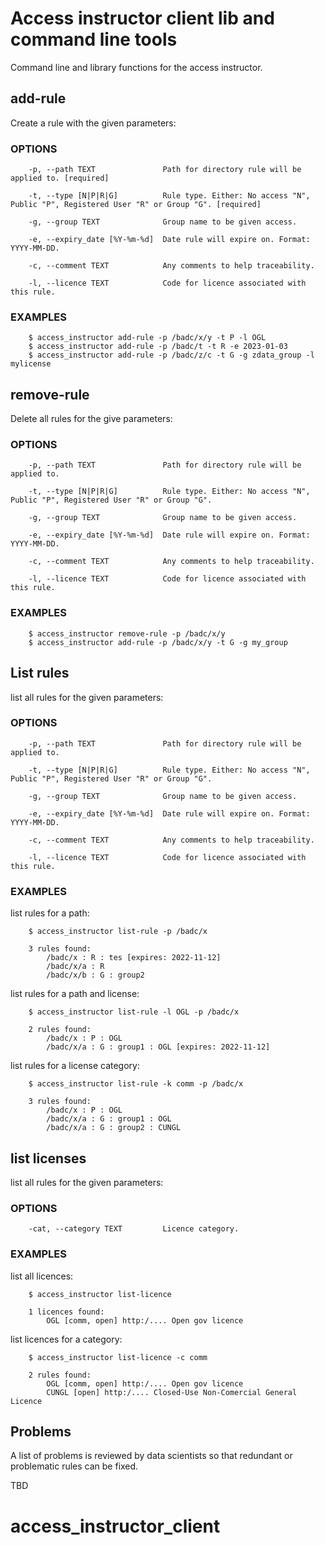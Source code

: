 # Access instructor client lib and command line tools


Command line and library functions for the access instructor.


## add-rule

Create a rule with the given parameters:

### OPTIONS
```
    -p, --path TEXT               Path for directory rule will be applied to. [required]

    -t, --type [N|P|R|G]          Rule type. Either: No access "N", Public "P", Registered User "R" or Group "G". [required]

    -g, --group TEXT              Group name to be given access.

    -e, --expiry_date [%Y-%m-%d]  Date rule will expire on. Format: YYYY-MM-DD.

    -c, --comment TEXT            Any comments to help traceability.

    -l, --licence TEXT            Code for licence associated with this rule.
```

### EXAMPLES
```
    $ access_instructor add-rule -p /badc/x/y -t P -l OGL
    $ access_instructor add-rule -p /badc/t -t R -e 2023-01-03
    $ access_instructor add-rule -p /badc/z/c -t G -g zdata_group -l mylicense
```


## remove-rule

Delete all rules for the give parameters:

### OPTIONS
```
    -p, --path TEXT               Path for directory rule will be applied to.

    -t, --type [N|P|R|G]          Rule type. Either: No access "N", Public "P", Registered User "R" or Group "G".

    -g, --group TEXT              Group name to be given access.

    -e, --expiry_date [%Y-%m-%d]  Date rule will expire on. Format: YYYY-MM-DD.

    -c, --comment TEXT            Any comments to help traceability.

    -l, --licence TEXT            Code for licence associated with this rule.
```

### EXAMPLES
```
    $ access_instructor remove-rule -p /badc/x/y
    $ access_instructor add-rule -p /badc/x/y -t G -g my_group
```


## List rules

list all rules for the given parameters:

### OPTIONS
```
    -p, --path TEXT               Path for directory rule will be applied to.

    -t, --type [N|P|R|G]          Rule type. Either: No access "N", Public "P", Registered User "R" or Group "G".

    -g, --group TEXT              Group name to be given access.

    -e, --expiry_date [%Y-%m-%d]  Date rule will expire on. Format: YYYY-MM-DD.

    -c, --comment TEXT            Any comments to help traceability.

    -l, --licence TEXT            Code for licence associated with this rule.
```

### EXAMPLES

list rules for a path:
```
    $ access_instructor list-rule -p /badc/x

    3 rules found:
        /badc/x : R : tes [expires: 2022-11-12]
        /badc/x/a : R
        /badc/x/b : G : group2
```
list rules for a path and license:
```
    $ access_instructor list-rule -l OGL -p /badc/x

    2 rules found:
        /badc/x : P : OGL 
        /badc/x/a : G : group1 : OGL [expires: 2022-11-12]
```
list rules for a license category:
```
    $ access_instructor list-rule -k comm -p /badc/x

    3 rules found:
        /badc/x : P : OGL
        /badc/x/a : G : group1 : OGL
        /badc/x/a : G : group2 : CUNGL
```


## list licenses

list all rules for the given parameters:

### OPTIONS
```
    -cat, --category TEXT         Licence category.
```

### EXAMPLES

list all licences:
```
    $ access_instructor list-licence

    1 licences found:
        OGL [comm, open] http:/.... Open gov licence
```
list licences for a category:
```
    $ access_instructor list-licence -c comm

    2 rules found:
        OGL [comm, open] http:/.... Open gov licence
        CUNGL [open] http:/.... Closed-Use Non-Comercial General Licence
```


## Problems

A list of problems is reviewed by data scientists so that redundant or problematic rules can be fixed.

TBD

# access_instructor_client
